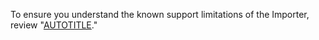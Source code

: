 To ensure you understand the known support limitations of the Importer, review "[AUTOTITLE](/migrations/using-github-enterprise-importer/understanding-github-enterprise-importer/about-github-enterprise-importer#support-limitations-for-github-enterprise-importer)."
